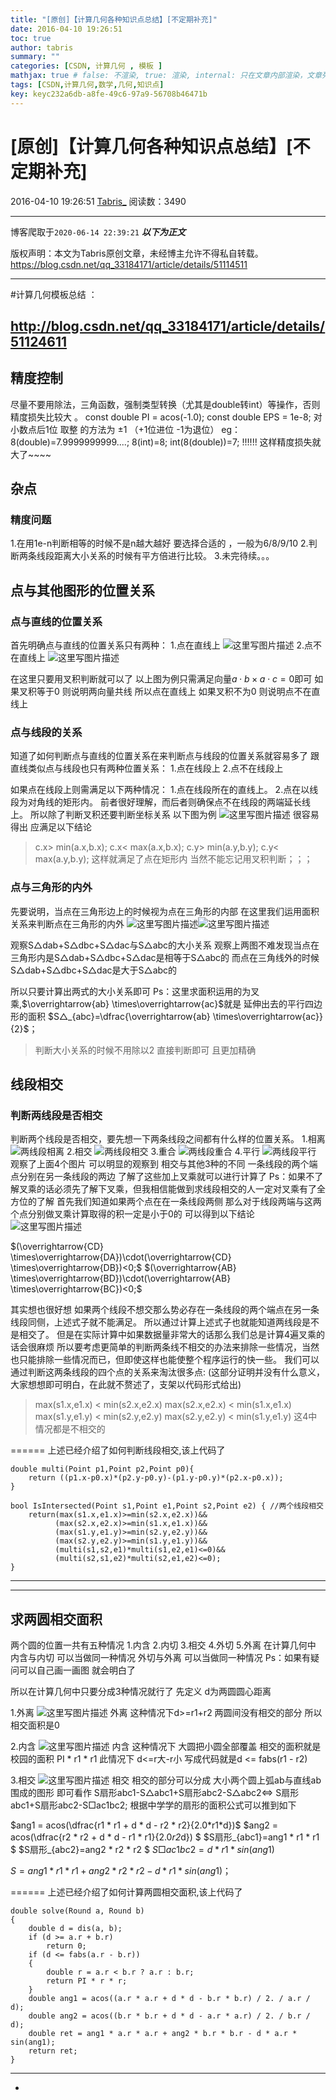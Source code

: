 ```yaml
---
title: "[原创]【计算几何各种知识点总结】[不定期补充]"
date: 2016-04-10 19:26:51
toc: true
author: tabris
summary: ""
categories: [CSDN, 计算几何 , 模板 ]
mathjax: true # false: 不渲染, true: 渲染, internal: 只在文章内部渲染，文章列表中不渲染
tags: [CSDN,计算几何,数学,几何,知识点]
key: keyc232a6db-a8fe-49c6-97a9-56708b46471b
---
```


# [原创]【计算几何各种知识点总结】[不定期补充]

2016-04-10 19:26:51  [Tabris_](https://me.csdn.net/qq_33184171) 阅读数：3490

---

博客爬取于`2020-06-14 22:39:21`
***以下为正文***

版权声明：本文为Tabris原创文章，未经博主允许不得私自转载。
https://blog.csdn.net/qq_33184171/article/details/51114511

<!-- more -->

---

#计算几何模板总结 ：

## http://blog.csdn.net/qq_33184171/article/details/51124611


## **精度控制**
	
尽量不要用除法，三角函数，强制类型转换（尤其是double转int）等操作，否则精度损失比较大 。
const double PI = acos(-1.0); 
const double EPS = 1e-8;
对小数点后1位 取整  的方法为 ±1 （+1位进位 -1为退位）
eg：8(double)=7.9999999999....;
       8(int)=8;
       int(8(double))=7;  !!!!!!
       这样精度损失就大了~~~~

## **杂点**
### 精度问题 
1.在用1e-n判断相等的时候不是n越大越好 要选择合适的  ，一般为6/8/9/10
2.判断两条线段距离大小关系的时候有平方倍进行比较。
3.未完待续。。。


## **点与其他图形的位置关系**
### 点与直线的位置关系
首先明确点与直线的位置关系只有两种：
1.点在直线上
![这里写图片描述](http://img.blog.csdn.net/20160414155301693)
2.点不在直线上
![这里写图片描述](http://img.blog.csdn.net/20160414155341162)

在这里只要用叉积判断就可以了
以上图为例只需满足向量$a\cdot b \times a\cdot c=0$即可
如果叉积等于0 则说明两向量共线 所以点在直线上
如果叉积不为0 则说明点不在直线上

### 点与线段的关系
知道了如何判断点与直线的位置关系在来判断点与线段的位置关系就容易多了
跟直线类似点与线段也只有两种位置关系：
1.点在线段上
2.点不在线段上

如果点在线段上则需满足以下两种情况：
1.点在线段所在的直线上。
2.点在以线段为对角线的矩形内。
前者很好理解，而后者则确保点不在线段的两端延长线上。
所以除了判断叉积还要判断坐标关系
以下图为例
![这里写图片描述](http://img.blog.csdn.net/20160414160454816)
很容易得出
应满足以下结论
>c.x> min(a.x,b.x);
c.x< max(a.x,b.x);
c.y> min(a.y,b.y);
c.y< max(a.y,b.y);
这样就满足了点在矩形内
当然不能忘记用叉积判断；；；


### 点与三角形的内外
先要说明，当点在三角形边上的时候视为点在三角形的内部
在这里我们运用面积关系来判断点在三角形的内外
![这里写图片描述](http://img.blog.csdn.net/20160414161308397)![这里写图片描述](http://img.blog.csdn.net/20160414161220819)

观察S△dab+S△dbc+S△dac与S△abc的大小关系
观察上两图不难发现当点在三角形内是S△dab+S△dbc+S△dac是相等于S△abc的
而点在三角线外的时候
S△dab+S△dbc+S△dac是大于S△abc的

所以只要计算出两式的大小关系即可
Ps：这里求面积运用的为叉乘,$\overrightarrow{ab} \times\overrightarrow{ac}$就是 延伸出去的平行四边形的面积
$S△_{abc}=\dfrac{\overrightarrow{ab} \times\overrightarrow{ac}}{2}$；

>判断大小关系的时候不用除以2 直接判断即可 且更加精确



## **线段相交**
### 判断两线段是否相交

判断两个线段是否相交，要先想一下两条线段之间都有什么样的位置关系。
1.相离
![两线段相离](http://img.blog.csdn.net/20160410184617699)
2.相交
![两线段相交](http://img.blog.csdn.net/20160410184718919)
3.重合
![两线段重合](http://img.blog.csdn.net/20160410184738888)
4.平行
![两线段平行](http://img.blog.csdn.net/20160410184747842)
观察了上面4个图片 可以明显的观察到 相交与其他3种的不同
一条线段的两个端点分别在另一条线段的两边
了解了这些加上叉乘就可以进行计算了
Ps：如果不了解叉乘的话必须先了解下叉乘，但我相信能做到求线段相交的人一定对叉乘有了全方位的了解
首先我们知道如果两个点在在一条线段两侧 那么对于线段两端与这两个点分别做叉乘计算取得的积一定是小于0的
可以得到以下结论
![这里写图片描述](http://img.blog.csdn.net/20160410190214032)

$(\overrightarrow{CD} \times\overrightarrow{DA})\cdot(\overrightarrow{CD} \times\overrightarrow{DB})<0;$
$(\overrightarrow{AB} \times\overrightarrow{BD})\cdot(\overrightarrow{AB} \times\overrightarrow{BC})<0;$

其实想也很好想 
如果两个线段不想交那么势必存在一条线段的两个端点在另一条线段同侧，上述式子就不能满足。
所以通过计算上述式子也就能知道两线段是不是相交了。
但是在实际计算中如果数据量非常大的话那么我们总是计算4遍叉乘的话会很麻烦
所以要考虑更简单的判断两条线不相交的办法来排除一些情况，当然也只能排除一些情况而已，但即使这样也能使整个程序运行的快一些。
我们可以通过判断这两条线段的四个点的关系来淘汰很多点:
(这部分证明并没有什么意义，大家想想即可明白，在此就不赘述了，支架以代码形式给出)
>max(s1.x,e1.x) < min(s2.x,e2.x)
max(s2.x,e2.x) < min(s1.x,e1.x)
max(s1.y,e1.y) < min(s2.y,e2.y)
max(s2.y,e2.y) < min(s1.y,e1.y)
这4中情况都是不相交的

======
上述已经介绍了如何判断线段相交,该上代码了

```
double multi(Point p1,Point p2,Point p0){
    return ((p1.x-p0.x)*(p2.y-p0.y)-(p1.y-p0.y)*(p2.x-p0.x));
}

bool IsIntersected(Point s1,Point e1,Point s2,Point e2) { //两个线段相交
    return(max(s1.x,e1.x)>=min(s2.x,e2.x))&&
          (max(s2.x,e2.x)>=min(s1.x,e1.x))&&
          (max(s1.y,e1.y)>=min(s2.y,e2.y))&&
          (max(s2.y,e2.y)>=min(s1.y,e1.y))&&
          (multi(s1,s2,e1)*multi(s1,e2,e1)<=0)&&
          (multi(s2,s1,e2)*multi(s2,e1,e2)<=0);
}
```
------------------------------------------------------------------------
------------------------------------------------------------------------


## **求两圆相交面积**
两个圆的位置一共有五种情况 
1.内含 2.内切 3.相交 4.外切 5.外离 
在计算几何中 内含与内切 可以当做同一种情况 外切与外离 可以当做同一种情况 
Ps：如果有疑问可以自己画一画图 就会明白了

所以在计算几何中只要分成3种情况就行了 
先定义 d为两圆圆心距离

1.外离 
![这里写图片描述](http://img.blog.csdn.net/20160408213313210)
外离
这种情况下d>=r1+r2 
两圆间没有相交的部分 
所以相交面积是0

2.内含
![这里写图片描述](http://img.blog.csdn.net/20160408213509414)
内含 
这种情况下 大圆把小圆全部覆盖 
相交的面积就是校园的面积 PI * r1 * r1 
此情况下 d<=r大-r小 
写成代码就是d <= fabs(r1 - r2)

3.相交 
![这里写图片描述](http://img.blog.csdn.net/20160408213838460)
相交
相交的部分可以分成 大小两个圆上弧ab与直线ab围成的图形 
即可看作 
S扇形abc1-S△abc1+S扇形abc2-S△abc2<=> 
S扇形abc1+S扇形abc2-S□ac1bc2; 
根据中学学的扇形的面积公式可以推到如下

$ang1 = acos(\dfrac{r1 * r1 + d * d - r2 * r2}{2.0*r1*d})$
$ang2 = acos(\dfrac{r2 * r2 + d * d - r1 * r1}{2.0*r2*d}) $
$S扇形_{abc1}=ang1 * r1 * r1 $
$S扇形_{abc2}=ang2 * r2 * r2 $
$S□ac1bc2=d * r1 * sin(ang1)$

$S = ang1 * r1 * r1+ang2 * r2 * r2 - d * r1 * sin(ang1)；$

======
上述已经介绍了如何计算两圆相交面积,该上代码了
```
double solve(Round a, Round b)
{
    double d = dis(a, b);
    if (d >= a.r + b.r)
        return 0;
    if (d <= fabs(a.r - b.r))
    {
        double r = a.r < b.r ? a.r : b.r;
        return PI * r * r;
    }
    double ang1 = acos((a.r * a.r + d * d - b.r * b.r) / 2. / a.r / d);
    double ang2 = acos((b.r * b.r + d * d - a.r * a.r) / 2. / b.r / d);
    double ret = ang1 * a.r * a.r + ang2 * b.r * b.r - d * a.r * sin(ang1);
    return ret;
}

```

-------------------------------------------------------------------------
-

